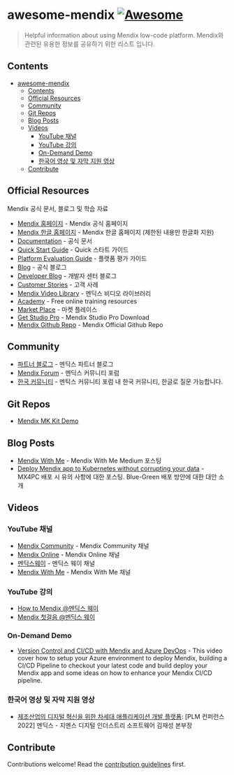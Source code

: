 # awesome-mendix [![Awesome](https://awesome.re/badge.svg)](https://awesome.re)

> Helpful information about using Mendix low-code platform. Mendix와 관련된 유용한 정보를 공유하기 위한 리스트 입니다.


## Contents

- [awesome-mendix ](#awesome-mendix-)
  - [Contents](#contents)
  - [Official Resources](#official-resources)
  - [Community](#community)
  - [Git Repos](#git-repos)
  - [Blog Posts](#blog-posts)
  - [Videos](#videos)
    - [YouTube 채널](#youtube-채널)
    - [YouTube 강의](#youtube-강의)
    - [On-Demand Demo](#on-demand-demo)
    - [한국어 영상 및 자막 지원 영상](#한국어-영상-및-자막-지원-영상)
  - [Contribute](#contribute)


## Official Resources

Mendix 공식 문서, 블로그 및 학습 자료

- [Mendix 홈페이지](https://www.mendix.com/) - Mendix 공식 홈페이지
- [Mendix 한글 홈페이지](https://www.mendix.com/ko/) - Mendix 한글 홈페이지 (제한된 내용만 한글화 지원)
- [Documentation](https://docs.mendix.com/) - 공식 문서
- [Quick Start Guide](https://docs.mendix.com/quickstarts/) - Quick 스타트 가이드
- [Platform Evaluation Guide](https://www.mendix.com/evaluation-guide/) - 플랫폼 평가 가이드 
- [Blog](https://www.mendix.com/blog/) - 공식 블로그
- [Developer Blog](https://www.mendix.com/developer-center/blog/) - 개발자 센터 블로그
- [Customer Stories](https://www.mendix.com/customer-stories/) - 고객 사례 
- [Mendix Video Library](https://www.mendix.com/videos/) - 멘딕스 비디오 라이브러리
- [Academy](https://academy.mendix.com/link/home) - Free online training resources
- [Market Place](https://marketplace.mendix.com/) - 마켓 플레이스 
- [Get Studio Pro](https://marketplace.mendix.com/link/studiopro/) - Mendix Studio Pro Download
- [Mendix Github Repo](https://github.com/mendix) - Mendix Official Github Repo



## Community

- [파트너 블로그](https://www.mendix.com/partners/blog/) - 멘딕스 파트너 블로그
- [Mendix Forum](https://community.mendix.com/index3.html) - 멘딕스 커뮤니티 포럼
- [한국 커뮤니티](https://community.mendix.com/link/space/korean-community) - 멘틱스 커뮤니티 포럼 내 한국 커뮤니티, 한글로 질문 가능합니다.


## Git Repos

- [Mendix MK Kit Demo](https://github.com/mendix/mlkit-example-app)

## Blog Posts

- [Mendix With Me](https://mendixwithme.medium.com/) - Mendix With Me Medium 포스팅
- [Deploy Mendix app to Kubernetes without corrupting your data](https://cinaq.com/blog/2023/06/05/deploy-mendix-app-to-kubernetes-without-corrupting-your-data/) - MX4PC 배포 시 유의 사항에 대한 포스팅. Blue-Green 배포 방안에 대한 대안 소개


## Videos

### YouTube 채널

- [Mendix Community](https://www.youtube.com/c/MendixCommunity) - Mendix Community 채널
- [Mendix Online](https://www.youtube.com/@MendixOnline) - Mendix Online 채널
- [멘딕스웨이](https://www.youtube.com/@mendix-way) - 멘딕스 웨이 채널
- [Mendix With Me](https://www.youtube.com/@MendixWithMe) - Mendix With Me 채널

### YouTube 강의

- [How to Mendix @멘딕스 웨이](https://www.youtube.com/playlist?list=PL7GqMLQw_99Rd6qft0mfZnzKXc7czL2uo)
- [Mendix 첫걸음 @멘딕스 웨이](https://www.youtube.com/playlist?list=PL7GqMLQw_99Saf3QDoXB3cxXDCZHOYcLF)

### On-Demand Demo

- [Version Control and CI/CD with Mendix and Azure DevOps](https://www.mendix.com/videos/version-control-and-ci-cd-with-mendix-and-azure-devops/) - This video cover how to setup your Azure environment to deploy Mendix, building a CI/CD Pipeline to checkout your latest code and build deploy your Mendix app and some ideas on how to enhance your Mendix CI/CD pipeline.

### 한국어 영상 및 자막 지원 영상

- [제조산업의 디지털 혁신을 위한 차세대 애플리케이션 개발 플랫폼](https://youtu.be/hycW2MzUyXc?si=_faL8F7stQC5kVgb): [PLM 컨퍼런스 2022] 멘딕스 - 지멘스 디지털 인더스트리 소프트웨어 김재성 본부장


## Contribute

Contributions welcome! Read the [contribution guidelines](contributing.md) first.

